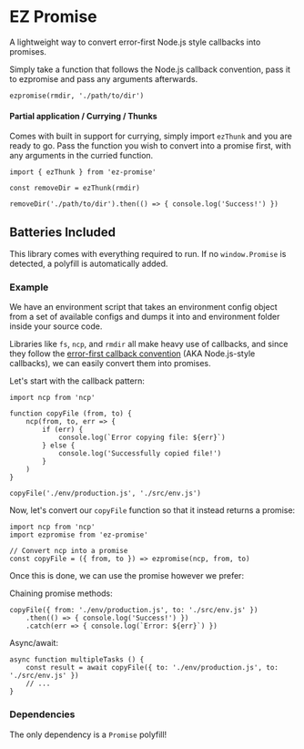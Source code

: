 # EZ Promise
A lightweight way to convert error-first Node.js style callbacks into promises.

Simply take a function that follows the Node.js callback convention, pass it to ezpromise and pass any arguments afterwards.

```
ezpromise(rmdir, './path/to/dir')
```

#### Partial application / Currying / Thunks
Comes with built in support for currying, simply import `ezThunk` and you are ready to go. Pass the function you wish to convert into a promise first, with any arguments in the curried function.

```
import { ezThunk } from 'ez-promise'

const removeDir = ezThunk(rmdir)

removeDir('./path/to/dir').then(() => { console.log('Success!') })
```

## Batteries Included

This library comes with everything required to run. If no `window.Promise` is detected, a polyfill is automatically added.

### Example
We have an environment script that takes an environment config object from a set of available configs and dumps it into and environment folder inside your source code.

Libraries like `fs`, `ncp`, and `rmdir` all make heavy use of callbacks, and since they follow the [error-first callback convention](https://nodejs.org/api/errors.html#errors_node_js_style_callbacks) (AKA Node.js-style callbacks), we can easily convert them into promises.

Let's start with the callback pattern:

```
import ncp from 'ncp'

function copyFile (from, to) {
    ncp(from, to, err => {
        if (err) {
            console.log(`Error copying file: ${err}`)
        } else {
            console.log('Successfully copied file!')
        }
    )
}

copyFile('./env/production.js', './src/env.js')
```

Now, let's convert our `copyFile` function so that it instead returns a promise:

```
import ncp from 'ncp'
import ezpromise from 'ez-promise'

// Convert ncp into a promise
const copyFile = ({ from, to }) => ezpromise(ncp, from, to)
```

Once this is done, we can use the promise however we prefer:

Chaining promise methods:
```
copyFile({ from: './env/production.js', to: './src/env.js' })
    .then(() => { console.log('Success!') })
    .catch(err => { console.log(`Error: ${err}`) })
```

Async/await:
```
async function multipleTasks () {
    const result = await copyFile({ to: './env/production.js', to: './src/env.js' })
    // ...
}
```

### Dependencies

The only dependency is a `Promise` polyfill!
